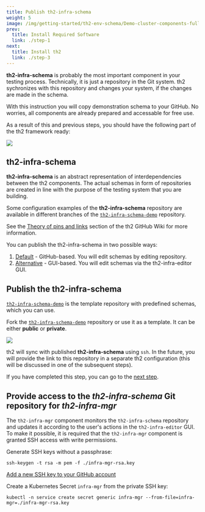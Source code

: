 ```yaml
---
title: Publish th2-infra-schema
weight: 5
image: /img/getting-started/th2-env-schema/Demo-cluster-components-full-schema.drawio.png
prev:
  title: Install Required Software
  link: ./step-1
next:
  title: Install th2
  link: ./step-3
---
```


<custom-stepper :steps="6" :step="2" > </custom-stepper>

**th2-infra-schema** is probably the most important component in your testing process. 
Technically, it is just a repository in the Git system. th2 sychronizes with this repository
and changes your system, if the changes are made in the schema. 

With this instruction you will copy demonstration schema to your GitHub. No worries, all components are already prepared and accessable for free use.

<!--more-->

As a result of this and previous steps, you should have the following part of the th2
framework ready:

![](/img/getting-started/th2-env-schema/Demo-cluster-components-2-final.drawio.png)

## th2-infra-schema

**th2-infra-schema** is an abstract representation of interdependencies between the th2 components.
The actual schemas in form of repositories are created in line with the purpose of the testing system that you are building.

Some configuration examples of the **th2-infra-schema** repository are available in different branches of the
[`th2-infra-schema-demo`](https://github.com/th2-net/th2-infra-schema-demo/tree/master) repository.

See the [Theory of pins and links](https://github.com/th2-net/th2-documentation/wiki/infra:-Theory-of-Pins-and-Links)
section of the th2 GitHub Wiki for more information.

You can publish the th2-infra-schema in two possible ways:
1. [Default](#default-publish-th2-infra-schema-to-create-a-th2-environment-by-editing-repository) - GitHub-based. You will edit schemas by editing repository.
2. [Alternative](#alternative-publish-th2-infra-schema-to-create-a-th2-environment-via-a-th2-gui) - GUI-based. You will edit schemas via the th2-infra-editor GUI.

## Publish the th2-infra-schema

[`th2-infra-schema-demo`](https://github.com/th2-net/th2-infra-schema-demo/tree/master)
is the template repository with predefined schemas, which you can use.

Fork the [`th2-infra-schema-demo`](https://github.com/th2-net/th2-infra-schema-demo/tree/master)
repository or use it as a template. It can be either **public** or **private**.

![](/img/getting-started/th2-infra-schema/git-based/clone-th2-infra-schema-demo.png)

<notice info >

th2 will sync with published **th2-infra-schema** using `ssh`.
In the future, you will provide the link to this repository in a separate th2 configuration
(this will be discussed in one of the subsequent steps).

</notice >

If you have completed this step, you can go to the [next step](../set-up-cluster).

## Provide access to the _th2-infra-schema_ Git repository for _th2-infra-mgr_

The `th2-infra-mgr` component monitors the `th2-infra-schema` repository and updates it
according to the user's actions in the `th2-infra-editor` GUI. To make it possible,
it is required that the `th2-infra-mgr` component is granted SSH access with write permissions.

Generate SSH keys without a passphrase:

```shell
ssh-keygen -t rsa -m pem -f ./infra-mgr-rsa.key
```

[Add a new SSH key to your GitHub account](https://docs.github.com/en/free-pro-team@latest/github/authenticating-to-github/adding-a-new-ssh-key-to-your-github-account)

Create a Kubernetes Secret `infra-mgr` from the private SSH key:

```shell
kubectl -n service create secret generic infra-mgr --from-file=infra-mgr=./infra-mgr-rsa.key
```